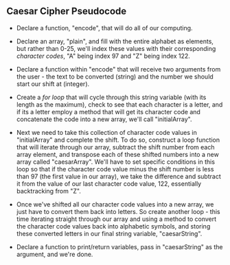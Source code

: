 <!-- Add a `highLevelCC.md` file to your `finalProject` directory.
In that file, write up high level notes about how you would solve this problem.
When you're finished writing your detailed notes, it is optional to implement a solution in code. -->


## Caesar Cipher Pseudocode


- Declare a function, "encode", that will do all of our computing.

- Declare an array, "plain", and fill with the entire alphabet as elements, but rather than 0-25, we'll index these values with their corresponding *character codes*, "A" being index 97 and "Z" being index 122.

- Declare a function within "encode" that will receive two arguments from the user - the text to be converted (string) and the number we should start our shift at (integer).

- Create a *for loop* that will cycle through this string variable (with its length as the maximum), check to see that each character is a letter, and if its a letter employ a method that will get its character code and concatenate the code into a new array, we'll call "initialArray".

- Next we need to take this collection of character code values in "initialArray" and complete the shift. To do so, construct a loop function that will iterate through our array, subtract the shift number from each array element, and transpose each of these shifted numbers into a new array called "caesarArray".  We'll have to set specific conditions in this loop so that if the character code value minus the shift number is less than 97 (the first value in our array), we take the difference and subtract it from the value of our last character code value, 122, essentially backtracking from "Z".

- Once we've shifted all our character code values into a new array, we just have to convert them
back into letters.  So create another loop - this time iterating straight through our array and using a method to convert the character code values back into alphabetic symbols, and storing these converted letters in our final string variable, "caesarString".

- Declare a function to print/return variables, pass in "caesarString" as the argument, and we're done.
